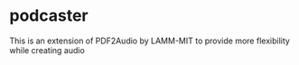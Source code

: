 # podcaster
This is an extension of PDF2Audio by LAMM-MIT to provide more flexibility while creating audio
